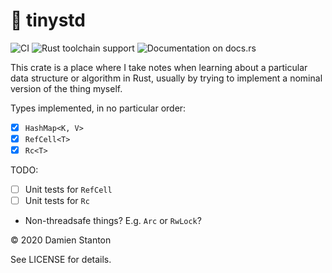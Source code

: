 # 🤏 tinystd

![CI][1]
![Rust toolchain support][2]
![Documentation on docs.rs][3]

This crate is a place where I take notes when learning about a particular data structure or algorithm in Rust, usually
by trying to implement a nominal version of the thing myself.

Types implemented, in no particular order:

- [x] `HashMap<K, V>`
- [x] `RefCell<T>`
- [x] `Rc<T>`

TODO:

- [ ] Unit tests for `RefCell`
- [ ] Unit tests for `Rc`
- Non-threadsafe things? E.g. `Arc` or `RwLock`?

© 2020 Damien Stanton

See LICENSE for details.

[1]: https://github.com/damienstanton/tinystd/workflows/CI/badge.svg
[2]: https://img.shields.io/badge/Rust%20toolchain-stable-%23DEA484?style=plastic&logo=rust
[3]: https://docs.rs/tinystd/badge.svg?version=0.1.0